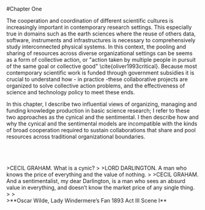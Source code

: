 #Chapter One
<br>

The cooperation and coordination of different scientific cultures is increasingly important in contemporary research settings. This especially true in domains such as the earth sciences where the reuse of others data, software, instruments and infrastructures is necessary to comprehensively study interconnected physical systems. In this context, the pooling and sharing of resources across diverse organizational settings can be seems as a form of collective action, or "action taken by multiple people in pursuit of the same goal or collective good" \cite{oliver1993critical}. Because most contemporary scientific work is funded through government subsidies it is crucial to understand how - in practice -these collaborative projects are organized to solve collective action problems, and the effectiveness of science and technology policy to meet these ends. 

In this chapter, I describe two influential views of organizing, managing and funding knowledge production in basic science research; I refer to these two approaches as the cynical and the sentimental. I then describe how and why the cynical and the sentimental models are incompatible with the kinds of broad cooperation required to sustain collaborations that share and pool resources across traditional organizational boundaries.

<br>
<br>
<br>
>CECIL GRAHAM. What is a cynic?   
>
>LORD DARLINGTON. A man who knows the price of everything and the value of nothing.    
>
>CECIL GRAHAM. And a sentimentalist, my dear Darlington, is a man who sees an absurd value in everything, and doesn’t know the market price of any single thing.       
>
><br>
>**Oscar Wilde, Lady Windermere’s Fan 1893 Act III Scene I**